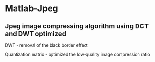 # Matlab-Jpeg
## Jpeg image compressing algorithm using DCT and DWT optimized


DWT - removal of the black border effect

Quantization matrix - optimized the low-quality image compression ratio
